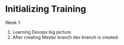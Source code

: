 Initializing Training
=====================

Week 1:
1. Learning Devops big picture.
2. After creating Master branch dev branch is created.
